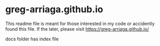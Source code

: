 # greg-arriaga.github.io
This readme file is meant for those interested in my code or accidently found this file. If the later, please visit https://greg-arriaga.github.io/

docs folder has index file

